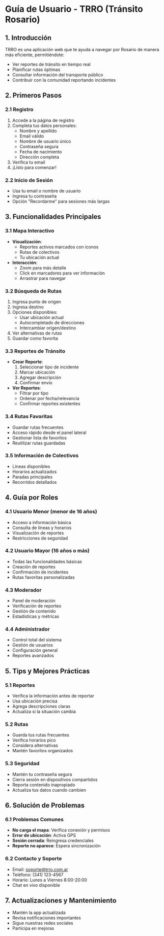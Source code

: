 # Guía de Usuario - TRRO (Tránsito Rosario)

## 1. Introducción
TRRO es una aplicación web que te ayuda a navegar por Rosario de manera más eficiente, permitiéndote:
- Ver reportes de tránsito en tiempo real
- Planificar rutas óptimas
- Consultar información del transporte público
- Contribuir con la comunidad reportando incidentes

## 2. Primeros Pasos

### 2.1 Registro
1. Accede a la página de registro
2. Completa tus datos personales:
   - Nombre y apellido
   - Email válido
   - Nombre de usuario único
   - Contraseña segura
   - Fecha de nacimiento
   - Dirección completa
3. Verifica tu email
4. ¡Listo para comenzar!

### 2.2 Inicio de Sesión
- Usa tu email o nombre de usuario
- Ingresa tu contraseña
- Opción "Recordarme" para sesiones más largas

## 3. Funcionalidades Principales

### 3.1 Mapa Interactivo
- **Visualización**: 
  - Reportes activos marcados con iconos
  - Rutas de colectivos
  - Tu ubicación actual
- **Interacción**:
  - Zoom para más detalle
  - Click en marcadores para ver información
  - Arrastrar para navegar

### 3.2 Búsqueda de Rutas
1. Ingresa punto de origen
2. Ingresa destino
3. Opciones disponibles:
   - Usar ubicación actual
   - Autocompletado de direcciones
   - Intercambiar origen/destino
4. Ver alternativas de rutas
5. Guardar como favorita

### 3.3 Reportes de Tránsito
- **Crear Reporte**:
  1. Seleccionar tipo de incidente
  2. Marcar ubicación
  3. Agregar descripción
  4. Confirmar envío
- **Ver Reportes**:
  - Filtrar por tipo
  - Ordenar por fecha/relevancia
  - Confirmar reportes existentes

### 3.4 Rutas Favoritas
- Guardar rutas frecuentes
- Acceso rápido desde el panel lateral
- Gestionar lista de favoritos
- Reutilizar rutas guardadas

### 3.5 Información de Colectivos
- Líneas disponibles
- Horarios actualizados
- Paradas principales
- Recorridos detallados

## 4. Guía por Roles

### 4.1 Usuario Menor (menor de 16 años)
- Acceso a información básica
- Consulta de líneas y horarios
- Visualización de reportes
- Restricciones de seguridad

### 4.2 Usuario Mayor (16 años o más)
- Todas las funcionalidades básicas
- Creación de reportes
- Confirmación de incidentes
- Rutas favoritas personalizadas

### 4.3 Moderador
- Panel de moderación
- Verificación de reportes
- Gestión de contenido
- Estadísticas y métricas

### 4.4 Administrador
- Control total del sistema
- Gestión de usuarios
- Configuración general
- Reportes avanzados

## 5. Tips y Mejores Prácticas

### 5.1 Reportes
- Verifica la información antes de reportar
- Usa ubicación precisa
- Agrega descripciones claras
- Actualiza si la situación cambia

### 5.2 Rutas
- Guarda tus rutas frecuentes
- Verifica horarios pico
- Considera alternativas
- Mantén favoritos organizados

### 5.3 Seguridad
- Mantén tu contraseña segura
- Cierra sesión en dispositivos compartidos
- Reporta contenido inapropiado
- Actualiza tus datos cuando cambien

## 6. Solución de Problemas

### 6.1 Problemas Comunes
- **No carga el mapa**: Verifica conexión y permisos
- **Error de ubicación**: Activa GPS
- **Sesión cerrada**: Reingresa credenciales
- **Reporte no aparece**: Espera sincronización

### 6.2 Contacto y Soporte
- Email: soporte@trro.com.ar
- Teléfono: (341) 123-4567
- Horario: Lunes a Viernes 8:00-20:00
- Chat en vivo disponible

## 7. Actualizaciones y Mantenimiento
- Mantén la app actualizada
- Revisa notificaciones importantes
- Sigue nuestras redes sociales
- Participa en mejoras 
